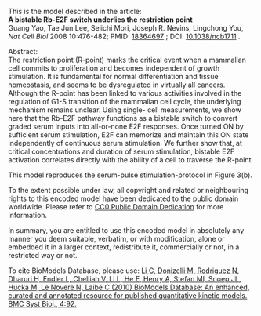 

This is the model described in the article:  
**A bistable Rb-E2F switch underlies the restriction point**   
Guang Yao, Tae Jun Lee, Seiichi Mori, Joseph R. Nevins, Lingchong You, _Nat
Cell Biol_ 2008 10:476-482; PMID:
[18364697](http://www.ncbi.nlm.nih.gov/pubmed/18364697) ; DOI:
[10.1038/ncb1711](http://dx.doi.org/10.1038/ncb1711) .

Abstract:  
The restriction point (R-point) marks the critical event when a mammalian cell
commits to proliferation and becomes independent of growth stimulation. It is
fundamental for normal differentiation and tissue homeostasis, and seems to be
dysregulated in virtually all cancers. Although the R-point has been linked to
various activities involved in the regulation of G1-S transition of the
mammalian cell cycle, the underlying mechanism remains unclear. Using single-
cell measurements, we show here that the Rb-E2F pathway functions as a
bistable switch to convert graded serum inputs into all-or-none E2F responses.
Once turned ON by sufficient serum stimulation, E2F can memorize and maintain
this ON state independently of continuous serum stimulation. We further show
that, at critical concentrations and duration of serum stimulation, bistable
E2F activation correlates directly with the ability of a cell to traverse the
R-point.

This model reproduces the serum-pulse stimulation-protocol in Figure 3(b).

  

To the extent possible under law, all copyright and related or neighbouring
rights to this encoded model have been dedicated to the public domain
worldwide. Please refer to [CC0 Public Domain
Dedication](http://creativecommons.org/publicdomain/zero/1.0/) for more
information.

In summary, you are entitled to use this encoded model in absolutely any
manner you deem suitable, verbatim, or with modification, alone or embedded it
in a larger context, redistribute it, commercially or not, in a restricted way
or not.

  

To cite BioModels Database, please use: [Li C, Donizelli M, Rodriguez N,
Dharuri H, Endler L, Chelliah V, Li L, He E, Henry A, Stefan MI, Snoep JL,
Hucka M, Le Novere N, Laibe C (2010) BioModels Database: An enhanced, curated
and annotated resource for published quantitative kinetic models. BMC Syst
Biol., 4:92.](http://www.ncbi.nlm.nih.gov/pubmed/20587024)

